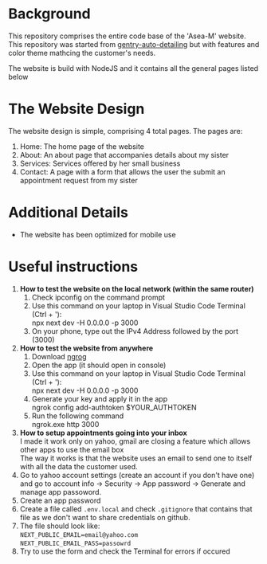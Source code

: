 # Background
This repository comprises the entire code base of the 'Asea-M' website. 
This repository was started from [gentry-auto-detailing](https://github.com/loftongentry/gentry-auto-detailing) but with features and color theme mathcing the customer's needs.

The website is build with NodeJS and it contains all the general pages listed below

# The Website Design
The website design is simple, comprising 4 total pages. The pages are:
  1. Home: The home page of the website
  2. About: An about page that accompanies details about my sister
  3. Services: Services offered by her small business
  4. Contact: A page with a form that allows the user the submit an appointment request from my sister
  
# Additional Details
  - The website has been optimized for mobile use


# Useful instructions
1. <b>How to test the website on the local network (within the same router)</b>
   1. Check ipconfig on the command prompt
   2. Use this command on your laptop in Visual Studio Code Terminal (Ctrl + '):<br>
      npx next dev -H 0.0.0.0 -p 3000
   3. On your phone, type out the IPv4 Address followed by the port (3000)
2. <b>How to test the website from anywhere</b>
     1. Download [ngrog]([url](https://download.ngrok.com/windows))
     2. Open the app (it should open in console)
     3. Use this command on your laptop in Visual Studio Code Terminal (Ctrl + '):<br>
        npx next dev -H 0.0.0.0 -p 3000
     4. Generate your key and apply it in the app<br>
        ngrok config add-authtoken $YOUR_AUTHTOKEN
     5. Run the following command<br>
         ngrok.exe http 3000
3. <b> How to setup appointments going into your inbox</b> <br>
I made it work only on yahoo, gmail are closing a feature which allows other apps to use the email box<br>
The way it works is that the website uses an email to send one to itself with all the data the customer used.
  1. Go to yahoo account settings (create an account if you don't have one) and go to account info -> Security -> App password -> Generate and manage app passoword.
  2. Create an app password
  3. Create a file called `.env.local` and check `.gitignore` that contains that file as we don't want to share credentials on github.
  4. The file should look like: <br>
  `NEXT_PUBLIC_EMAIL=email@yahoo.com`<br>
   `NEXT_PUBLIC_EMAIL_PASS=passowrd`
  5. Try to use the form and check the Terminal for errors if occured
